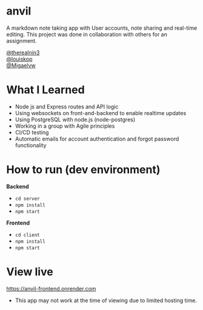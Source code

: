 # anvil


A markdown note taking app with User accounts, note sharing and real-time editing. This project was done in collaboration with others for an assignment.

<a href="https://github.com/therealnin3">@therealnin3 <a/> <br/>
<a href="https://github.com/louiskop">@louiskop <a/> <br/>
<a href="https://github.com/Migaelvw">@Migaelvw<a/> <br/>


# What I Learned


   - Node js and Express routes and API logic
   - Using websockets on front-and-backend to enable realtime updates
   - Using PostgreSQL with node.js (node-postgres)
   - Working in a group with Agile principles
   - CI/CD testing
   - Automatic emails for account authentication and forgot password functionality

# How to run (dev environment)



**Backend**

-  `cd server`
-  `npm install`
-  `npm start`

**Frontend**

- ```cd client```
- ```npm install```
- ```npm start```

# View live


https://anvil-frontend.onrender.com

  -  This app may not work at the time of viewing due to limited hosting time.
